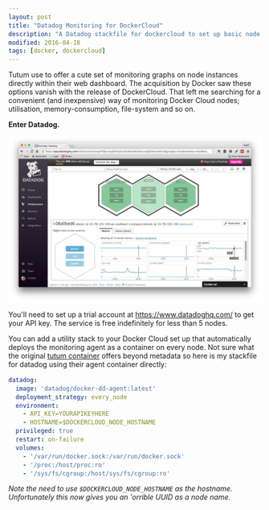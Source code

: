 ```yaml
---
layout: post
title: "Datadog Monitoring for DockerCloud"
description: "A Datadog stackfile for dockercloud to set up basic node and service monitoring."
modified: 2016-04-18
tags: [docker, dockercloud]
---
```



Tutum use to offer a cute set of monitoring graphs on node instances directly within their web dashboard.  The acquisition by Docker saw these options vanish with the release of DockerCloud. That left me searching for a convenient (and inexpensive) way of monitoring Docker Cloud nodes; utilisation, memory-consumption, file-system and so on. 

**Enter Datadog.**

![Datadog Dashboard](/images/posts/datadog-monitoring.jpg)

You'll need to set up a trial account at https://www.datadoghq.com/ to get your API key. The service is free indefinitely for less than 5 nodes.

You can add a utility stack to your Docker Cloud set up that automatically deploys the monitoring agent as a container on every node. Not sure what the original [tutum container](https://github.com/tutumcloud/datadog-agent) offers beyond metadata so here is my stackfile for datadog using their agent container directly:

```yaml
datadog:
  image: 'datadog/docker-dd-agent:latest'
  deployment_strategy: every_node
  environment:
    - API_KEY=YOURAPIKEYHERE
    - HOSTNAME=$DOCKERCLOUD_NODE_HOSTNAME
  privileged: true
  restart: on-failure
  volumes:
    - '/var/run/docker.sock:/var/run/docker.sock'
    - '/proc:/host/proc:ro'
    - '/sys/fs/cgroup:/host/sys/fs/cgroup:ro'
```

_Note the need to use `$DOCKERCLOUD_NODE_HOSTNAME` as the hostname. Unfortunately this now gives you an 'orrible UUID as a node name._

